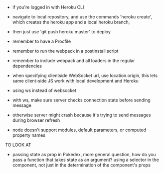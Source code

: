- if you're logged in with Heroku CLI
- navigate to local repository, and use the commands 'heroku create', which creates the heroku app and a local heroku branch,
- then just use 'git push heroku master' to deploy

- remember to have a Procfile
- remember to run the webpack in a postinstall script
- remember to include webpack and all loaders in the regular dependencies

- when specifying clientside WebSocket url, use location.origin, this lets same client-side JS work with local development and Heroku

- using ws instead of websocket
- with ws, make sure server checks connection state before sending message
- otherwise server might crash because it's trying to send messages during browser refresh

- node doesn't support modules, default parameters, or computed property names

TO LOOK AT
- passing state as prop in Pokedex, more general question, how do you pass a function that takes state as an argument? using a selector in the component, not just in the determination of the component's props
